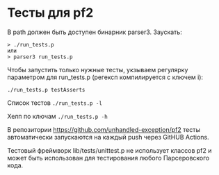 Тесты для pf2
=============

В path должен быть доступен бинарник parser3. Заускать:
```
> ./run_tests.p
или
> parser3 run_tests.p
```

Чтобы запустить только нужные тесты, укзываем регулярку параметром для run_tests.p (регексп компилируется с ключем i):
```
./run_tests.p testAsserts
```

Список тестов `./run_tests.p -l`

Хелп по ключам `./run_tests.p -h`

В репозитории https://github.com/unhandled-exception/pf2 тесты автоматически запускаются на каждый push через GitHUB Actions.

Тестовый фреймворк lib/tests/unittest.p не использует классов pf2 и может быть использован для тестирования любого Парсеровского кода.
